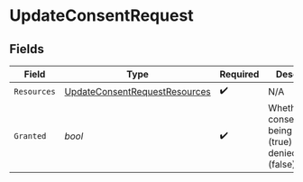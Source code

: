 # UpdateConsentRequest


## Fields

| Field                                                                                     | Type                                                                                      | Required                                                                                  | Description                                                                               | Example                                                                                   |
| ----------------------------------------------------------------------------------------- | ----------------------------------------------------------------------------------------- | ----------------------------------------------------------------------------------------- | ----------------------------------------------------------------------------------------- | ----------------------------------------------------------------------------------------- |
| `Resources`                                                                               | [UpdateConsentRequestResources](../../Models/Components/UpdateConsentRequestResources.md) | :heavy_check_mark:                                                                        | N/A                                                                                       |                                                                                           |
| `Granted`                                                                                 | *bool*                                                                                    | :heavy_check_mark:                                                                        | Whether consent is being granted (true) or denied/revoked (false)                         | true                                                                                      |